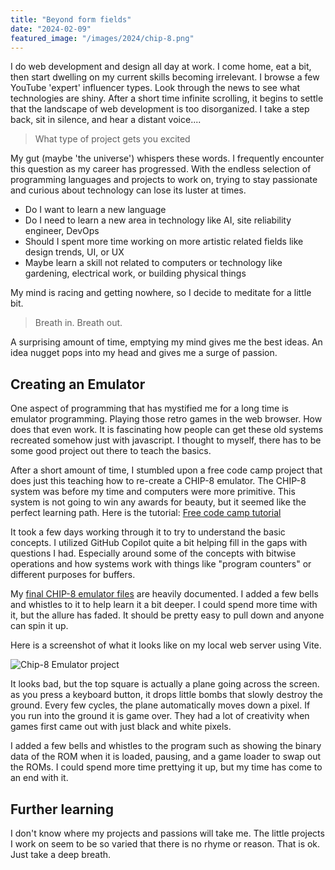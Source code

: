 ```yaml
---
title: "Beyond form fields"
date: "2024-02-09"
featured_image: "/images/2024/chip-8.png"
---
```


I do web development and design all day at work. I come home, eat a bit, then start dwelling on my current skills becoming irrelevant. I browse a few YouTube 'expert' influencer types. Look through the news to see what technologies are shiny. After a short time infinite scrolling, it begins to settle that the landscape of web development is too disorganized. I take a step back, sit in silence, and hear a distant voice....

> What type of project gets you excited

My gut (maybe 'the universe') whispers these words. I frequently encounter this question as my career has progressed. With the endless selection of programming languages and projects to work on, trying to stay passionate and curious about technology can lose its luster at times.

- Do I want to learn a new language
- Do I need to learn a new area in technology like AI, site reliability engineer, DevOps
- Should I spent more time working on more artistic related fields like design trends, UI, or UX
- Maybe learn a skill not related to computers or technology like gardening, electrical work, or building physical things

My mind is racing and getting nowhere, so I decide to meditate for a little bit. 

> Breath in. Breath out.

A surprising amount of time, emptying my mind gives me the best ideas. An idea nugget pops into my head and gives me a surge of passion.

## Creating an Emulator

One aspect of programming that has mystified me for a long time is emulator programming. Playing those retro games in the web browser. How does that even work. It is fascinating how people can get these old systems recreated somehow just with javascript. I thought to myself, there has to be some good project out there to teach the basics.

After a short amount of time, I stumbled upon a free code camp project that does just this teaching how to re-create a CHIP-8 emulator. The CHIP-8 system was before my time and computers were more primitive. This system is not going to win any awards for beauty, but it seemed like the perfect learning path. Here is the tutorial:  [Free code camp tutorial](https://www.freecodecamp.org/news/creating-your-very-own-chip-8-emulator/)

It took a few days working through it to try to understand the basic concepts. I utilized GitHub Copilot quite a bit helping fill in the gaps with questions I had. Especially around some of the concepts with bitwise operations and how systems work with things like "program counters" or different purposes for buffers.

My [final CHIP-8 emulator files](https://github.com/scottpetrovic/chip-8-emulator?tab=readme-ov-file) are heavily documented. I added a few bells and whistles to it to help learn it a bit deeper. I could spend more time with it, but the allure has faded. It should be pretty easy to pull down and anyone can spin it up.

Here is a screenshot of what it looks like on my local web server using Vite. 

![](/images/2024/chip-8.png "Chip-8 Emulator project")

It looks bad, but the top square is actually a plane going across the screen. as you press a keyboard button, it drops little bombs that slowly destroy the ground. Every few cycles, the plane automatically moves down a pixel. If you run into the ground it is game over. They had a lot of creativity when games first came out with just black and white pixels.

I added a few bells and whistles to the program such as showing the binary data of the ROM when it is loaded, pausing, and a game loader to swap out the ROMs. I could spend more time prettying it up, but my time has come to an end with it.


## Further learning

I don't know where my projects and passions will take me. The little projects I work on seem to be so varied that there is no rhyme or reason. That is ok. Just take a deep breath.